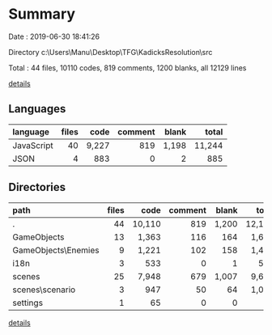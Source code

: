 # Summary

Date : 2019-06-30 18:41:26

Directory c:\Users\Manu\Desktop\TFG\KadicksResolution\src

Total : 44 files,  10110 codes, 819 comments, 1200 blanks, all 12129 lines

[details](details.md)

## Languages
| language | files | code | comment | blank | total |
| :--- | ---: | ---: | ---: | ---: | ---: |
| JavaScript | 40 | 9,227 | 819 | 1,198 | 11,244 |
| JSON | 4 | 883 | 0 | 2 | 885 |

## Directories
| path | files | code | comment | blank | total |
| :--- | ---: | ---: | ---: | ---: | ---: |
| . | 44 | 10,110 | 819 | 1,200 | 12,129 |
| GameObjects | 13 | 1,363 | 116 | 164 | 1,643 |
| GameObjects\Enemies | 9 | 1,221 | 102 | 158 | 1,481 |
| i18n | 3 | 533 | 0 | 1 | 534 |
| scenes | 25 | 7,948 | 679 | 1,007 | 9,634 |
| scenes\scenario | 3 | 947 | 50 | 64 | 1,061 |
| settings | 1 | 65 | 0 | 0 | 65 |

[details](details.md)